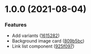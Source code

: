 # 1.0.0 (2021-08-04)


### Features

* Add variants ([1615282](https://github.com/verndale/front-end-components/commit/16152821eb47019dec84a7d1826f2c315f0a101e))
* Background image card ([809b5bc](https://github.com/verndale/front-end-components/commit/809b5bcd112beb10e86a475ae905f6ab82b32c57))
* Link list component ([925f097](https://github.com/verndale/front-end-components/commit/925f097e6678e71e5c3b117f82b028b6958254dd))
